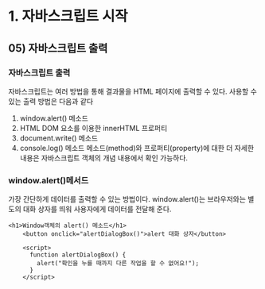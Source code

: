 # 1. 자바스크립트 시작

## 05) 자바스크립트 출력

### 자바스크립트 출력

자바스크립트는 여러 방법을 통해 결과물을 HTML 페이지에 출력할 수 있다.
사용할 수 있는 출력 방법은 다음과 같다

1. window.alert() 메소드
2. HTML DOM 요소를 이용한 innerHTML 프로퍼티
3. document.write() 메소드
4. console.log() 메소드
   메소드(method)와 프로퍼티(property)에 대한 더 자세한 내용은 자바스크립트 객체의 개념 내용에서 확인 가능하다.

### window.alert()메서드

가장 간단하게 데이터를 출력할 수 있는 방법이다.
window.alert()는 브라우저와는 별도의 대화 상자를 띄워 사용자에게 데이터를 전달해 준다.

```
<h1>Window객체의 alert() 메소드</h1>
    <button onclick="alertDialogBox()">alert 대화 상자</button>

    <script>
      function alertDialogBox() {
        alert("확인을 누를 때까지 다른 작업을 할 수 없어요!");
      }
    </script>
```
